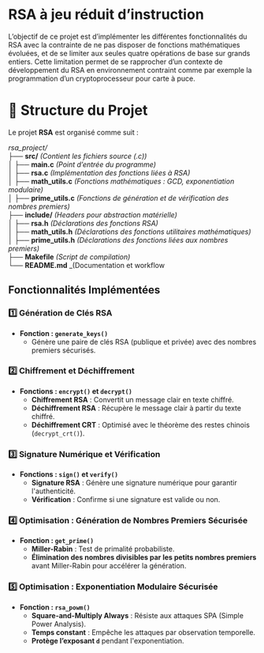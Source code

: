 # RSA à jeu réduit d’instruction

L’objectif de ce projet est d’implémenter les différentes fonctionnalités du RSA avec la contrainte de ne pas disposer de fonctions
mathématiques évoluées, et de se limiter aux seules quatre opérations de base sur grands entiers.
Cette limitation permet de se rapprocher d’un contexte de développement du RSA en environnement contraint comme par exemple la
programmation d’un cryptoprocesseur pour carte à puce.

# 📁 Structure du Projet

Le projet **RSA** est organisé comme suit :

_rsa_project/_  
├── **src/** _(Contient les fichiers source (.c))_  
│   ├── **main.c** _(Point d’entrée du programme)_  
│   ├── **rsa.c** _(Implémentation des fonctions liées à RSA)_  
│   ├── **math_utils.c** _(Fonctions mathématiques : GCD, exponentiation modulaire)_  
│   ├── **prime_utils.c** _(Fonctions de génération et de vérification des nombres premiers)_  
├── **include/** _(Headers pour abstraction matérielle)_  
│   ├── **rsa.h** _(Déclarations des fonctions RSA)_  
│   ├── **math_utils.h** _(Déclarations des fonctions utilitaires mathématiques)_  
│   ├── **prime_utils.h** _(Déclarations des fonctions liées aux nombres premiers)_  
├── **Makefile** _(Script de compilation)_  
└── **README.md** _(Documentation et workflow



## Fonctionnalités Implémentées

### 1️⃣ Génération de Clés RSA

- **Fonction : `generate_keys()`**
  - Génère une paire de clés RSA (publique et privée) avec des nombres premiers sécurisés.

### 2️⃣ Chiffrement et Déchiffrement

- **Fonctions : `encrypt()` et `decrypt()`**
  - **Chiffrement RSA** : Convertit un message clair en texte chiffré.
  - **Déchiffrement RSA** : Récupère le message clair à partir du texte chiffré.
  - **Déchiffrement CRT** : Optimisé avec le théorème des restes chinois (`decrypt_crt()`).

### 3️⃣ Signature Numérique et Vérification

- **Fonctions : `sign()` et `verify()`**
  - **Signature RSA** : Génère une signature numérique pour garantir l'authenticité.
  - **Vérification** : Confirme si une signature est valide ou non.

### 4️⃣ Optimisation : Génération de Nombres Premiers Sécurisée

- **Fonction : `get_prime()`**
  - **Miller-Rabin** : Test de primalité probabiliste.
  - **Élimination des nombres divisibles par les petits nombres premiers** avant Miller-Rabin pour accélérer la génération.

### 5️⃣ Optimisation : Exponentiation Modulaire Sécurisée

- **Fonction : `rsa_powm()`**
  - **Square-and-Multiply Always** : Résiste aux attaques SPA (Simple Power Analysis).
  - **Temps constant** : Empêche les attaques par observation temporelle.
  - **Protège l’exposant `d`** pendant l'exponentiation.
